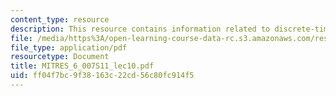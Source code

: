 ```yaml
---
content_type: resource
description: This resource contains information related to discrete-time fourier series.
file: /media/https%3A/open-learning-course-data-rc.s3.amazonaws.com/res-6-007-signals-and-systems-spring-2011/ff04f7bc9f38163c22cd56c80fc914f5_MITRES_6_007S11_lec10.pdf
file_type: application/pdf
resourcetype: Document
title: MITRES_6_007S11_lec10.pdf
uid: ff04f7bc-9f38-163c-22cd-56c80fc914f5
---
```


